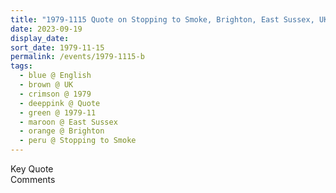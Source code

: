 ```yaml
---
title: "1979-1115 Quote on Stopping to Smoke, Brighton, East Sussex, UK (date not sure)"
date: 2023-09-19
display_date: 
sort_date: 1979-11-15
permalink: /events/1979-1115-b
tags:
  - blue @ English
  - brown @ UK
  - crimson @ 1979
  - deeppink @ Quote
  - green @ 1979-11
  - maroon @ East Sussex
  - orange @ Brighton
  - peru @ Stopping to Smoke
---
```


<wave-list>
  <list-title color="green" width="75">Key Quote</list-title>
  <list-item color="BlanchedAlmond"  width="200"></list-item>
  <list-item color="Lavender"></list-item>
  <list-item color="BlanchedAlmond"></list-item>
</wave-list>

<br>

<wave-list>
  <list-title color="green" width="75">Comments</list-title>
  <list-item color="BlanchedAlmond"  width="200"></list-item>
  <list-item color="Lavender"></list-item>
  <list-item color="BlanchedAlmond"></list-item>
</wave-list>